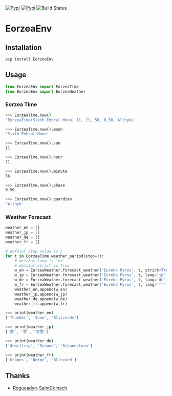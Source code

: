 
[![Pypi](https://img.shields.io/pypi/v/eorzeaenv.svg?style=flat-square)](https://pypi.org/project/EorzeaEnv/)
[![Pypi](https://img.shields.io/pypi/pyversions/eorzeaenv.svg?style=flat-square)](https://pypi.org/project/EorzeaEnv/)
![Build Status](https://img.shields.io/travis/EltonChou/EorzeaEnv.svg?style=flat-square)

# EorzeaEnv
## Installation
```
pip install EorzeaEnv
```

## Usage
```py
from EorzeaEnv import EorzeaTime
from EorzeaEnv import EorzeaWeather
```

### Eorzea Time

```sh
>>> EorzeaTime.now() 
'EorzeaTime(Sixth Embral Moon, 11, 21, 56, 0.50, Althyk)'

>>> EorzeaTime.now().moon 
'Sixth Embral Moon'

>>> EorzeaTime.now().sun 
11

>>> EorzeaTime.now().hour 
21

>>> EorzeaTime.now().minute 
56

>>> EorzeaTime.now().phase 
0.50

>>> EorzeaTime.now().guardian 
'Althyk'
```

### Weather Forecast
```python
weather_en = []
weather_jp = []
weather_de = []
weather_fr = []

# defalut step value is 5
for t in EorzeaTime.weather_period(step=3):
    # defalut lang is 'en'
    # defalut strict is True
    w_en = EorzeaWeather.forecast_weather('Eureka Pyros', t, strict=True)
    w_jp = EorzeaWeather.forecast_weather('Eureka Pyros', t, lang='jp', strict=True)
    w_de = EorzeaWeather.forecast_weather('Eureka Pyros', t, lang='de', strict=True)
    w_fr = EorzeaWeather.forecast_weather('Eureka Pyros', t, lang='fr', strict=True)
    weather_en.append(w_en)
    weather_jp.append(w_jp)
    weather_de.append(w_de)
    weather_fr.append(w_fr)
```


```sh
>>> print(weather_en)
['Thunder', 'Snow', 'Blizzards']

>>> print(weather_jp)
['雷', '雪', '吹雪']

>>> print(weather_de)
['Gewittrig', 'Schnee', 'Schneesturm']

>>> print(weather_fr)
['Orages', 'Neige', 'Blizzard']
```
## Thanks
- [Rogueadyn-SaintCoinach](https://github.com/Rogueadyn/SaintCoinach)
